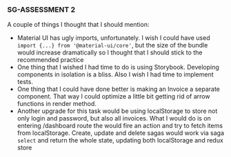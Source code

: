 ### SG-ASSESSMENT 2

A couple of things I thought that I should mention:

- Material UI has ugly imports, unfortunately. I wish I could have used `import {...} from '@material-ui/core'`, but the size of the bundle would increase dramatically so I thought that I should stick to the recommended practice
- One thing that I wished I had time to do is using Storybook. Developing components in isolation is a bliss. Also I wish I had time to implement tests.
- One thing that I could have done better is making an Invoice a separate component. That way I could optimize a little bit getting rid of arrow functions in render method.
- Another upgrade for this task would be using localStorage to store not only login and password, but also all invoices. What I would do is on entering /dashboard route the would fire an action and try to fetch items from localStorage. Create, update and delete sagas would work via saga `select` and return the whole state, updating both localStorage and redux store